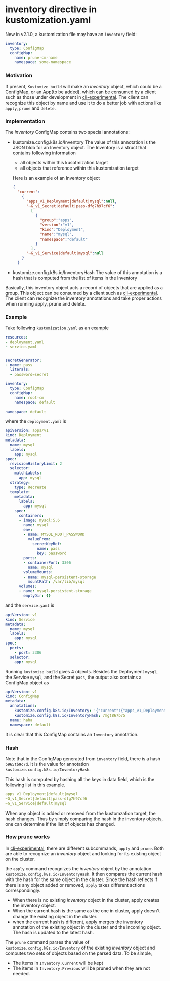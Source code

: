 # inventory directive in kustomization.yaml

New in v2.1.0, a kustomization file may have an `inventory` field:
```yaml
inventory:
  type: ConfigMap
  configMap:
    name: prune-cm-name
    namespace: some-namespace
```

### Motivation
If present, `Kustomize build` will make an _inventory_ object,
which  could be a ConfigMap, or an App(to be added),
 which can be consumed by a client such as those under development in
[cli-experimental](https://github.com/kubernetes-sigs/cli-experimental).
The client can recognize this object by name and use it to do a better job
with actions like `apply`, `prune` and `delete`.


### Implementation

The _inventory_ ConfigMap contains two special annotations:

- kustomize.config.k8s.io/Inventory
  The value of this annotation is the JSON blob
  for an Inventory object. The Inventory is a
  struct that contains following information
  - all objects within this kusotmization target
  - all objects that reference within this kustomization target
  
  Here is an example of an Inventory object
  ```json
  {
    "current":
      {
        "apps_v1_Deployment|default|mysql":null,
        "~G_v1_Secret|default|pass-dfg7h97cf6":
          [
            {
              "group":"apps",
              "version":"v1",
              "kind":"Deployment",
              "name":"mysql",
              "namespace":"default"
            }
          ],
        "~G_v1_Service|default|mysql":null
      }
    }  
  ```

- kustomize.config.k8s.io/InventoryHash
  The value of this annotation is a hash that is 
  computed from the list of items in the Inventory

Basically, this inventory object acts a record of objects that are applied as a group.
This object can be consumed by a client such as
[cli-experimental](https://github.com/kubernetes-sigs/cli-experimental).
The client can recognize the inventory annotations and take proper actions
when running apply, prune and delete.

### Example
Take following `kustomization.yaml` as an example
```yaml
resources:
- deployment.yaml
- service.yaml


secretGenerator:
- name: pass
  literals:
  - password=secret

inventory:
  type: ConfigMap
  configMap:
    name: root-cm
    namespace: default

namespace: default
```

where the `deployment.yaml` is
```yaml
apiVersion: apps/v1
kind: Deployment
metadata:
  name: mysql
  labels:
    app: mysql
spec:
  revisionHistoryLimit: 2
  selector:
    matchLabels:
      app: mysql
  strategy:
    type: Recreate
  template:
    metadata:
      labels:
        app: mysql
    spec:
      containers:
      - image: mysql:5.6
        name: mysql
        env:
        - name: MYSQL_ROOT_PASSWORD
          valueFrom:
            secretKeyRef:
              name: pass
              key: password
        ports:
        - containerPort: 3306
          name: mysql
        volumeMounts:
        - name: mysql-persistent-storage
          mountPath: /var/lib/mysql
      volumes:
      - name: mysql-persistent-storage
        emptyDir: {}
```

and the `service.yaml` is
```yaml
apiVersion: v1
kind: Service
metadata:
  name: mysql
  labels:
    app: mysql
spec:
  ports:
    - port: 3306
  selector:
    app: mysql
```

Running `kustomize build` gives 4 objects.
Besides the Deployment `mysql`, the Service `mysql`,
and the Secret `pass`, the output also contains a
ConfigMap object as
```yaml
apiVersion: v1
kind: ConfigMap
metadata:
  annotations:
    kustomize.config.k8s.io/Inventory: '{"current":{"apps_v1_Deployment|default|mysql":null,"~G_v1_Secret|default|pass-dfg7h97cf6":[{"group":"apps","version":"v1","kind":"Deployment","name":"mysql","namespace":"default"}],"~G_v1_Service|default|mysql":null}}'
    kustomize.config.k8s.io/InventoryHash: 7mgt867b75
  name: haha
  namespace: default
```

It is clear that this ConfigMap contains an `Inventory` annotation.


### Hash
Note that in the ConfigMap generated from `inventory` field, there is a hash
`b965tb9c7d`. It is the value for annotation `kustomize.config.k8s.io/InventoryHash`.

This hash is computed by hashing all the keys in data field, which is the following list
in this example.
```yaml
apps_v1_Deployment|default|mysql
~G_v1_Secret|default|pass-dfg7h97cf6
~G_v1_Service|default|mysql
```
When any object is added or removed from the kustomzation target, the hash changes. Thus by simply comparing the hash in the inventory objects, one can determine if the list of objects has changed.


### How prune works
In [cli-experimental](https://github.com/kubernetes-sigs/cli-experimental), there are different subcommands, `apply` and `prune`. Both are able to recognize an _inventory_ object and looking for its existing object on the cluster.

the `apply` command
recognizes the _inventory_ object by the annotation `kustomize.config.k8s.io/InventoryHash`. It then compares the current hash with the hash for the same object in the cluster. Since the hash reflects if there is any object added or removed, `apply` takes different actions correspondingly.
- When there is no existing _inventory_ object in the cluster, apply creates the inventory object.
- When the current hash is the same as the one in cluster, apply doesn't change the existing object in the cluster.
- when the current hash is different, apply merges the inventory annotation of the existing object in the cluster and the incoming object. The hash is updated to the latest hash.


The `prune` command parses the value of `kustomize.config.k8s.io/Inventory` of the existing _inventory_ object and computes two sets of objects based on the parsed data.
To be simple,
- The items in `Inventory.Current` will be kept
- The items in `Inventory.Previous` will be pruned when they
  are not needed.

